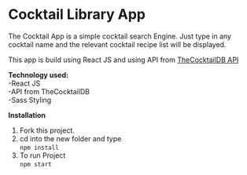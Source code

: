 # Cocktail Library App

The Cocktail App is a simple cocktail search Engine. Just type in any cocktail name and the relevant cocktail recipe list will be displayed.

This app is build using React JS and using API from [TheCocktailDB API](https://www.thecocktaildb.com/api.php)

**Technology used:**  
-React JS  
-API from TheCocktailDB  
-Sass Styling

**Installation**

1. Fork this project.
2. cd into the new folder and type  
   `npm install`
3. To run Project  
   `npm start`
